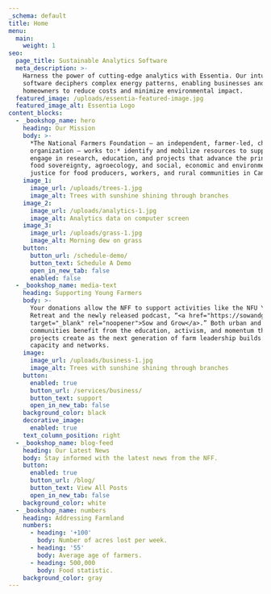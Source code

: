 ```yaml
---
_schema: default
title: Home
menu:
  main:
    weight: 1
seo:
  page_title: Sustainable Analytics Software
  meta_description: >-
    Harness the power of cutting-edge analytics with Essentia. Our intuitive
    software deciphers complex energy patterns, enabling businesses and
    homeowners to reduce costs and minimize environmental impact.
  featured_image: /uploads/essentia-featured-image.jpg
  featured_image_alt: Essentia Logo
content_blocks:
  - _bookshop_name: hero
    heading: Our Mission
    body: >-
      *The National Farmers Foundation — an independent, farmer-led, charitable
      organization — works to:* identify and mobilize resources to support and
      engage in research, education, and projects that advance the principles of
      food sovereignty, agroecology, and social, economic and environmental
      justice for food producers, workers, and rural communities in Canada.
    image_1:
      image_url: /uploads/trees-1.jpg
      image_alt: Trees with sunshine shining through branches
    image_2:
      image_url: /uploads/analytics-1.jpg
      image_alt: Analytics data on computer screen
    image_3:
      image_url: /uploads/grass-1.jpg
      image_alt: Morning dew on grass
    button:
      button_url: /schedule-demo/
      button_text: Schedule A Demo
      open_in_new_tab: false
      enabled: false
  - _bookshop_name: media-text
    heading: Supporting Young Farmers
    body: >-
      Your donations allow the NFF to support activities like the NFU Youth
      Retreat and the newly released podcast, “<a href="https://sowandgrow.ca/"
      target="_blank" rel="noopener">Sow and Grow</a>.” Both urban and rural
      communities benefit from the education, activism, and momentum these
      projects create as the next generation of farm leadership builds its
      capacity and networks.
    image:
      image_url: /uploads/business-1.jpg
      image_alt: Trees with sunshine shining through branches
    button:
      enabled: true
      button_url: /services/business/
      button_text: support
      open_in_new_tab: false
    background_color: black
    decorative_image:
      enabled: true
    text_column_position: right
  - _bookshop_name: blog-feed
    heading: Our Latest News
    body: Stay informed with the latest news from the NFF.
    button:
      enabled: true
      button_url: /blog/
      button_text: View All Posts
      open_in_new_tab: false
    background_color: white
  - _bookshop_name: numbers
    heading: Addressing Farmland
    numbers:
      - heading: '+100'
        body: Number of acres lost per week.
      - heading: '55'
        body: Average age of farmers.
      - heading: 500,000
        body: Food statistic.
    background_color: gray
---
```

